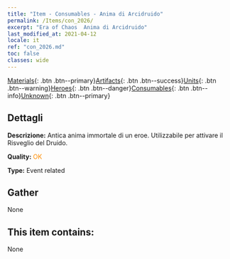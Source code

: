 ```yaml
---
title: "Item - Consumables - Anima di Arcidruido"
permalink: /Items/con_2026/
excerpt: "Era of Chaos  Anima di Arcidruido"
last_modified_at: 2021-04-12
locale: it
ref: "con_2026.md"
toc: false
classes: wide
---
```

 [Materials](/it/Items/){: .btn .btn--primary}[Artifacts](/it/Items/Artifacts/){: .btn .btn--success}[Units](/it/Items/Units/){: .btn .btn--warning}[Heroes](/it/Items/Heroes/){: .btn .btn--danger}[Consumables](/it/Items/Consumables/){: .btn .btn--info}[Unknown](/it/Items/Unknown/){: .btn .btn--primary}

## Dettagli
 **Descrizione:** Antica anima immortale di un eroe. Utilizzabile per attivare il Risveglio del Druido.

 **Quality:** <span style="color: #FF8C00">OK</span>

 **Type:** Event related

## Gather

  None

## This item contains:

  None

